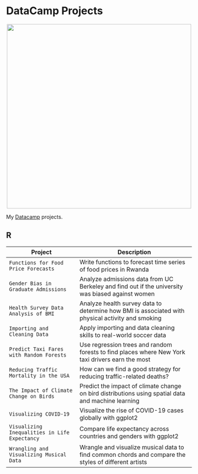 # DataCamp Projects

<p align="center"> 
<img src="https://cdn.datacamp.com/main-app/assets/brand/logos/DataCamp_Horizontal_RGB-d196011f63ebda76dc5c9772425cf9541b8639af842d5e5476ef10f2460ed1e4.png" width="500">
</p>

My [Datacamp](https://www.datacamp.com/profile/binhtrank50) projects.

## R
| Project | Description |
| --- | --- |
| `Functions for Food Price Forecasts` | Write functions to forecast time series of food prices in Rwanda|
| `Gender Bias in Graduate Admissions` | Analyze admissions data from UC Berkeley and find out if the university was biased against women|
| `Health Survey Data Analysis of BMI` | Analyze health survey data to determine how BMI is associated with physical activity and smoking|
| `Importing and Cleaning Data` | Apply importing and data cleaning skills to real-world soccer data|
| `Predict Taxi Fares with Random Forests` | Use regression trees and random forests to find places where New York taxi drivers earn the most|
| `Reducing Traffic Mortality in the USA` | How can we find a good strategy for reducing traffic-related deaths?|
| `The Impact of Climate Change on Birds` | Predict the impact of climate change on bird distributions using spatial data and machine learning|
| `Visualizing COVID-19` | Visualize the rise of COVID-19 cases globally with ggplot2|
| `Visualizing Inequalities in Life Expectancy` | Compare life expectancy across countries and genders with ggplot2|
| `Wrangling and Visualizing Musical Data` | Wrangle and visualize musical data to find common chords and compare the styles of different artists|
